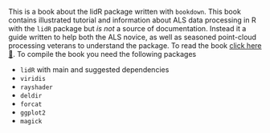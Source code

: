 This is a book about the lidR package written with `bookdown`. This book contains illustrated tutorial and information about ALS data processing in R with the `lidR` package but *is not* a source of documentation. Instead it a guide written to help both the ALS novice, as well as seasoned point-cloud processing veterans to understand the package. To read the book [click here :book:](https://jean-romain.github.io/lidRbook/). To compile the book you need the following packages

- `lidR` with main and suggested dependencies
- `viridis`
- `rayshader`
- `deldir`
- `forcat`
- `ggplot2`
- `magick`
